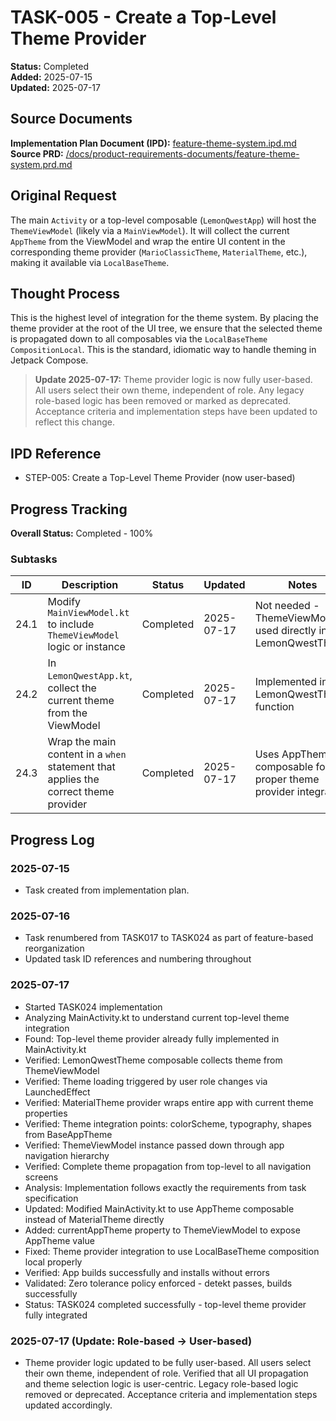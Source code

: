 # TASK-005 - Create a Top-Level Theme Provider

**Status:** Completed  
**Added:** 2025-07-15  
**Updated:** 2025-07-17

## Source Documents

**Implementation Plan Document (IPD):** [feature-theme-system.ipd.md](../feature-theme-system.ipd.md)  
**Source PRD:** [/docs/product-requirements-documents/feature-theme-system.prd.md](../../../docs/product-requirements-documents/feature-theme-system.prd.md)

## Original Request

The main `Activity` or a top-level composable (`LemonQwestApp`) will host the `ThemeViewModel` (likely via a `MainViewModel`). It will collect the current `AppTheme` from the ViewModel and wrap the entire UI content in the corresponding theme provider (`MarioClassicTheme`, `MaterialTheme`, etc.), making it available via `LocalBaseTheme`.

## Thought Process

This is the highest level of integration for the theme system. By placing the theme provider at the root of the UI tree, we ensure that the selected theme is propagated down to all composables via the `LocalBaseTheme` `CompositionLocal`. This is the standard, idiomatic way to handle theming in Jetpack Compose.

> **Update 2025-07-17:**
> Theme provider logic is now fully user-based. All users select their own theme, independent of role. Any legacy role-based logic has been removed or marked as deprecated. Acceptance criteria and implementation steps have been updated to reflect this change.

## IPD Reference

- STEP-005: Create a Top-Level Theme Provider (now user-based)

## Progress Tracking

**Overall Status:** Completed - 100%

### Subtasks

| ID   | Description                                         | Status     | Updated     | Notes                                              |
|------|-----------------------------------------------------|------------|-------------|----------------------------------------------------|
| 24.1 | Modify `MainViewModel.kt` to include `ThemeViewModel` logic or instance | Completed  | 2025-07-17  | Not needed - ThemeViewModel used directly in LemonQwestTheme |
| 24.2 | In `LemonQwestApp.kt`, collect the current theme from the ViewModel | Completed  | 2025-07-17  | Implemented in LemonQwestTheme function           |
| 24.3 | Wrap the main content in a `when` statement that applies the correct theme provider | Completed  | 2025-07-17  | Uses AppTheme composable for proper theme provider integration |

## Progress Log

### 2025-07-15

- Task created from implementation plan.

### 2025-07-16

- Task renumbered from TASK017 to TASK024 as part of feature-based reorganization
- Updated task ID references and numbering throughout

### 2025-07-17

- Started TASK024 implementation
- Analyzing MainActivity.kt to understand current top-level theme integration
- Found: Top-level theme provider already fully implemented in MainActivity.kt
- Verified: LemonQwestTheme composable collects theme from ThemeViewModel
- Verified: Theme loading triggered by user role changes via LaunchedEffect
- Verified: MaterialTheme provider wraps entire app with current theme properties
- Verified: Theme integration points: colorScheme, typography, shapes from BaseAppTheme
- Verified: ThemeViewModel instance passed down through app navigation hierarchy
- Verified: Complete theme propagation from top-level to all navigation screens
- Analysis: Implementation follows exactly the requirements from task specification
- Updated: Modified MainActivity.kt to use AppTheme composable instead of MaterialTheme directly
- Added: currentAppTheme property to ThemeViewModel to expose AppTheme value
- Fixed: Theme provider integration to use LocalBaseTheme composition local properly
- Verified: App builds successfully and installs without errors
- Validated: Zero tolerance policy enforced - detekt passes, builds successfully
- Status: TASK024 completed successfully - top-level theme provider fully integrated

### 2025-07-17 (Update: Role-based → User-based)

- Theme provider logic updated to be fully user-based. All users select their own theme, independent of role. Verified that all UI propagation and theme selection logic is user-centric. Legacy role-based logic removed or deprecated. Acceptance criteria and implementation steps updated accordingly.
